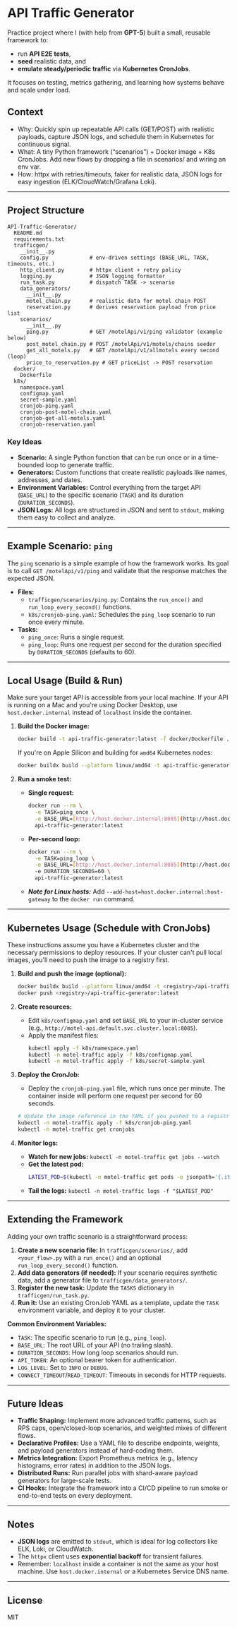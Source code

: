 # API Traffic Generator

Practice project where I (with help from **GPT-5**) built a small, reusable framework to:
- run **API E2E tests**,  
- **seed** realistic data, and  
- **emulate steady/periodic traffic** via **Kubernetes CronJobs**.  

It focuses on testing, metrics gathering, and learning how systems behave and scale under load.

## Context

- Why: Quickly spin up repeatable API calls (GET/POST) with realistic payloads, capture JSON logs, and schedule them in Kubernetes for continuous signal.
- What: A tiny Python framework (“scenarios”) + Docker image + K8s CronJobs. Add new flows by dropping a file in scenarios/ and wiring an env var.
- How: httpx with retries/timeouts, faker for realistic data, JSON logs for easy ingestion (ELK/CloudWatch/Grafana Loki).

---

## Project Structure

```
API-Traffic-Generator/
  README.md
  requirements.txt
  trafficgen/
    __init__.py
    config.py             # env-driven settings (BASE_URL, TASK, timeouts, etc.)
    http_client.py        # httpx client + retry policy
    logging.py            # JSON logging formatter
    run_task.py           # dispatch TASK -> scenario
    data_generators/
      __init__.py
      motel_chain.py      # realistic data for motel chain POST
      reservation.py      # derives reservation payload from price list
    scenarios/
      __init__.py
      ping.py             # GET /motelApi/v1/ping validator (example below)
      post_motel_chain.py # POST /motelApi/v1/motels/chains seeder
      get_all_motels.py   # GET /motelApi/v1/allmotels every second (loop)
      price_to_reservation.py # GET priceList -> POST reservation
  docker/
    Dockerfile
  k8s/
    namespace.yaml
    configmap.yaml
    secret-sample.yaml
    cronjob-ping.yaml
    cronjob-post-motel-chain.yaml
    cronjob-get-all-motels.yaml
    cronjob-reservation.yaml
```

### Key Ideas

* **Scenario:** A single Python function that can be run once or in a time-bounded loop to generate traffic.
* **Generators:** Custom functions that create realistic payloads like names, addresses, and dates.
* **Environment Variables:** Control everything from the target API (`BASE_URL`) to the specific scenario (`TASK`) and its duration (`DURATION_SECONDS`).
* **JSON Logs:** All logs are structured in JSON and sent to `stdout`, making them easy to collect and analyze.

---

## Example Scenario: `ping`

The `ping` scenario is a simple example of how the framework works. Its goal is to call `GET /motelApi/v1/ping` and validate that the response matches the expected JSON.

* **Files:**
    * `trafficgen/scenarios/ping.py`: Contains the `run_once()` and `run_loop_every_second()` functions.
    * `k8s/cronjob-ping.yaml`: Schedules the `ping_loop` scenario to run once every minute.
* **Tasks:**
    * `ping_once`: Runs a single request.
    * `ping_loop`: Runs one request per second for the duration specified by `DURATION_SECONDS` (defaults to 60).

---

## Local Usage (Build & Run)

Make sure your target API is accessible from your local machine. If your API is running on a Mac and you're using Docker Desktop, use `host.docker.internal` instead of `localhost` inside the container.

1.  **Build the Docker image:**
    ```bash
    docker build -t api-traffic-generator:latest -f docker/Dockerfile .
    ```
    If you're on Apple Silicon and building for `amd64` Kubernetes nodes:
    ```bash
    docker buildx build --platform linux/amd64 -t api-traffic-generator:latest -f docker/Dockerfile .
    ```

2.  **Run a smoke test:**
    * **Single request:**
        ```bash
        docker run --rm \
          -e TASK=ping_once \
          -e BASE_URL=[http://host.docker.internal:8085](http://host.docker.internal:8085) \
          api-traffic-generator:latest
        ```
    * **Per-second loop:**
        ```bash
        docker run --rm \
          -e TASK=ping_loop \
          -e BASE_URL=[http://host.docker.internal:8085](http://host.docker.internal:8085) \
          -e DURATION_SECONDS=60 \
          api-traffic-generator:latest
        ```
    * ***Note for Linux hosts:*** Add `--add-host=host.docker.internal:host-gateway` to the `docker run` command.

---

## Kubernetes Usage (Schedule with CronJobs)

These instructions assume you have a Kubernetes cluster and the necessary permissions to deploy resources. If your cluster can't pull local images, you'll need to push the image to a registry first.

1.  **Build and push the image (optional):**
    ```bash
    docker buildx build --platform linux/amd64 -t <registry>/api-traffic-generator:latest -f docker/Dockerfile .
    docker push <registry>/api-traffic-generator:latest
    ```

2.  **Create resources:**
    * Edit `k8s/configmap.yaml` and set `BASE_URL` to your in-cluster service (e.g., `http://motel-api.default.svc.cluster.local:8085`).
    * Apply the manifest files:
        ```bash
        kubectl apply -f k8s/namespace.yaml
        kubectl -n motel-traffic apply -f k8s/configmap.yaml
        kubectl -n motel-traffic apply -f k8s/secret-sample.yaml
        ```

3.  **Deploy the CronJob:**
    * Deploy the `cronjob-ping.yaml` file, which runs once per minute. The container inside will perform one request per second for 60 seconds.
    ```bash
    # Update the image reference in the YAML if you pushed to a registry
    kubectl -n motel-traffic apply -f k8s/cronjob-ping.yaml
    kubectl -n motel-traffic get cronjobs
    ```

4.  **Monitor logs:**
    * **Watch for new jobs:** `kubectl -n motel-traffic get jobs --watch`
    * **Get the latest pod:**
        ```bash
        LATEST_POD=$(kubectl -n motel-traffic get pods -o jsonpath='{.items[-1:].metadata.name}')
        ```
    * **Tail the logs:** `kubectl -n motel-traffic logs -f "$LATEST_POD"`

---

## Extending the Framework

Adding your own traffic scenario is a straightforward process:

1.  **Create a new scenario file:** In `trafficgen/scenarios/`, add `<your_flow>.py` with a `run_once()` and an optional `run_loop_every_second()` function.
2.  **Add data generators (if needed):** If your scenario requires synthetic data, add a generator file to `trafficgen/data_generators/`.
3.  **Register the new task:** Update the `TASKS` dictionary in `trafficgen/run_task.py`.
4.  **Run it:** Use an existing CronJob YAML as a template, update the `TASK` environment variable, and deploy it to your cluster.

**Common Environment Variables:**
* `TASK`: The specific scenario to run (e.g., `ping_loop`).
* `BASE_URL`: The root URL of your API (no trailing slash).
* `DURATION_SECONDS`: How long loop scenarios should run.
* `API_TOKEN`: An optional bearer token for authentication.
* `LOG_LEVEL`: Set to `INFO` or `DEBUG`.
* `CONNECT_TIMEOUT`/`READ_TIMEOUT`: Timeouts in seconds for HTTP requests.

---

## Future Ideas

* **Traffic Shaping:** Implement more advanced traffic patterns, such as RPS caps, open/closed-loop scenarios, and weighted mixes of different flows.
* **Declarative Profiles:** Use a YAML file to describe endpoints, weights, and payload generators instead of hard-coding them.
* **Metrics Integration:** Export Prometheus metrics (e.g., latency histograms, error rates) in addition to the JSON logs.
* **Distributed Runs:** Run parallel jobs with shard-aware payload generators for large-scale tests.
* **CI Hooks:** Integrate the framework into a CI/CD pipeline to run smoke or end-to-end tests on every deployment.

---

## Notes
* **JSON logs** are emitted to `stdout`, which is ideal for log collectors like ELK, Loki, or CloudWatch.
* The `httpx` client uses **exponential backoff** for transient failures.
* Remember: `localhost` inside a container is not the same as your host machine. Use `host.docker.internal` or a Kubernetes Service DNS name.

---

## License

MIT